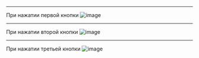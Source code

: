 ------------------------------------------------------
При нажатии первой кнопки
![image](https://github.com/user-attachments/assets/58d382a4-8510-46ad-a8a0-a94cb8d41119)

------------------------------------------------------
При нажатии второй кнопки
![image](https://github.com/user-attachments/assets/5a1a805e-6146-4b05-9e06-7212e3d8fbf0)

------------------------------------------------------
При нажатии третьей кнопки
![image](https://github.com/user-attachments/assets/7be72b12-d938-4956-9202-13a21f3d40fb)


